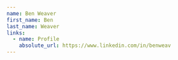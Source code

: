 ```yaml
---
name: Ben Weaver
first_name: Ben
last_name: Weaver
links:
  - name: Profile
    absolute_url: https://www.linkedin.com/in/benweav
---
```


